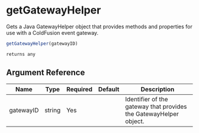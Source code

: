 # getGatewayHelper

Gets a Java GatewayHelper object that provides methods and properties for use with a ColdFusion event gateway.

```javascript
getGatewayHelper(gatewayID)
```

```javascript
returns any
```

## Argument Reference

| Name | Type | Required | Default | Description |
| --- | --- | --- | --- | --- |
| gatewayID | string | Yes |  | Identifier of the gateway that provides the GatewayHelper object. |
